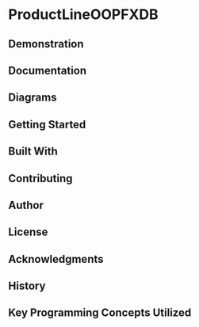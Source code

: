 # ProductLineOOPFXDB

## Demonstration

## Documentation

## Diagrams

## Getting Started

## Built With

## Contributing

## Author

## License

## Acknowledgments

## History

## Key Programming Concepts Utilized
